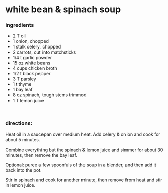 # white bean & spinach soup

### ingredients
- 2 T oil
- 1 onion, chopped
- 1 stalk celery, chopped
- 2 carrots, cut into matchsticks
- 1/4 t garlic powder
- 15 oz white beans
- 4 cups chicken broth
- 1/2 t black pepper
- 3 T parsley
- 1 t thyme
- 1 bay leaf
- 8 oz spinach, tough stems trimmed
- 1 T lemon juice

<br>

### directions:

Heat oil in a saucepan over medium heat. Add celery & onion and cook for about 5 minutes.

Combine everything but the spinach & lemon juice and simmer for about 30 minutes, then remove the bay leaf.

Optional: puree a few spoonfuls of the soup in a blender, and then add it back into the pot.

Stir in spinach and cook for another minute, then remove from heat and stir in lemon juice.
